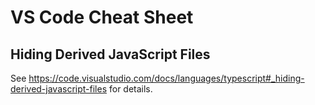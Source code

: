 # VS Code Cheat Sheet


## Hiding Derived JavaScript Files

See https://code.visualstudio.com/docs/languages/typescript#_hiding-derived-javascript-files
for details.
